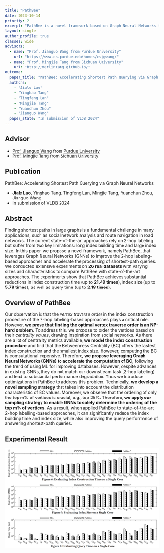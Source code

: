 ```yaml
---
title: "PathBee"
date: 2023-10-14
priority: 2
excerpt: "PathBee is a novel framework based on Graph Neural Networks that offers significant improvements to the existing 2-hop labeling-based approaches"
layout: single
author_profile: true
classes: wide
advisors:
  - name: "Prof. Jianguo Wang from Purdue University"
    url: "https://www.cs.purdue.edu/homes/csjgwang/"
  - name: "Prof. Mingjie Tang from Sichuan University"
    url: "http://merlintang.github.io/"
outcome:
  paper_title: "PathBee: Accelerating Shortest Path Querying via Graph Neural Networks"
  authors: 
    - "Jiale Lao"
    - "Yinghao Tang"
    - "Tingfeng Lan"
    - "Mingjie Tang"
    - "Yuanchun Zhou"
    - "Jianguo Wang"
  paper_state: "In submission of VLDB 2024"
---
```


## Advisor

- [Prof. Jianguo Wang](https://www.cs.purdue.edu/homes/csjgwang/) from [Purdue University](https://www.purdue.edu/)
- [Prof. Mingjie Tang](http://merlintang.github.io/) from [Sichuan University](https://www.scu.edu.cn/)


## Publication

PathBee: Accelerating Shortest Path Querying via Graph Neural Networks
- **Jiale Lao**, Yinghao Tang, Tingfeng Lan, Mingjie Tang, Yuanchun Zhou, Jianguo Wang 
- In submission of VLDB 2024

## Abstract

Finding shortest paths in large graphs is a fundamental challenge in many applications, such as social network analysis and route navigation in road networks. The current state-of-the-art approaches rely on 2-hop labeling but suffer from two key limitations: long index building time and large index size. In this paper, we propose a novel framework, namely PathBee, that leverages Graph Neural Networks (GNNs) to improve the 2-hop labeling-based approaches and accelerate the processing of shortest-path queries. We conducted extensive experiments on **26 real datasets** with varying sizes and characteristics to compare PathBee with state-of-the-art approaches. The experiments show that PathBee achieves substantial reductions in index construction time (up to **21.49 times**), index size (up to **5.78 times**), as well as query time (up to **2.18 times**).

## Overview of PathBee

Our observation is that the *vertex traverse order* in the index construction procedure of the 2-hop labeling-based approaches plays a critical role. However, **we prove that finding the optimal vertex traverse order is an NP-hard problem**. To address this, we propose to order the vertices based on their *centrality values*, drawing inspiration from social networks. As there are a lot of centrality metrics available, **we model the index construction procedure** and find that the Betweenness Centrality (BC) offers the fastest index construction and the smallest index size. However, computing the BC is computational expensive. Therefore, **we propose leveraging Graph Neural Networks (GNNs) to accelerate the computation of BC**, following the trend of using ML for improving databases. However, despite advances in existing GNNs, they do not match our downstream task (2-hop labeling) and lead to substantial performance degradation. Thus we introduce optimizations in PathBee to address this problem.
Technically, **we develop a novel sampling strategy** that takes into account the distribution characteristic of BC values. Moreover, we observe that the ordering of only the top m% of vertices is crucial, e.g., top 25%. Therefore, **we apply our sampling strategy to enable GNNs to solely determine the ordering of the top m% of vertices**. As a result, when applied PathBee to state-of-the-art 2-hop labelling-based approaches, it can significantly reduce the index building time and index size, while also improving the query performance of answering shortest-path queries.

## Experimental Result

![experimental result](/assets/images/pathbee_experiment.png)
